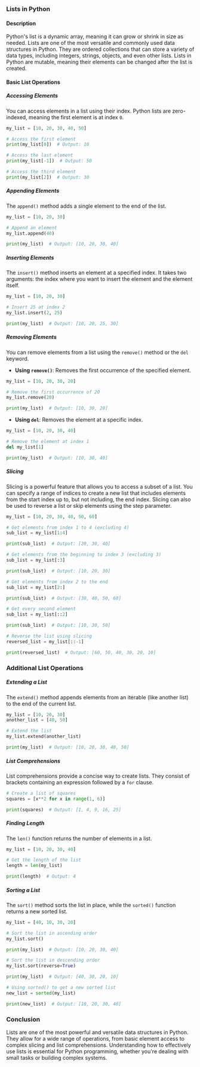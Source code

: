 ### **Lists in Python**

#### **Description**
Python's list is a dynamic array, meaning it can grow or shrink in size as needed. Lists are one of the most versatile and commonly used data structures in Python. They are ordered collections that can store a variety of data types, including integers, strings, objects, and even other lists. Lists in Python are mutable, meaning their elements can be changed after the list is created.

#### **Basic List Operations**

##### **Accessing Elements**
You can access elements in a list using their index. Python lists are zero-indexed, meaning the first element is at index `0`.

```python
my_list = [10, 20, 30, 40, 50]

# Access the first element
print(my_list[0])  # Output: 10

# Access the last element
print(my_list[-1])  # Output: 50

# Access the third element
print(my_list[2])  # Output: 30
```

##### **Appending Elements**
The `append()` method adds a single element to the end of the list.

```python
my_list = [10, 20, 30]

# Append an element
my_list.append(40)

print(my_list)  # Output: [10, 20, 30, 40]
```

##### **Inserting Elements**
The `insert()` method inserts an element at a specified index. It takes two arguments: the index where you want to insert the element and the element itself.

```python
my_list = [10, 20, 30]

# Insert 25 at index 2
my_list.insert(2, 25)

print(my_list)  # Output: [10, 20, 25, 30]
```

##### **Removing Elements**
You can remove elements from a list using the `remove()` method or the `del` keyword.

- **Using `remove()`**: Removes the first occurrence of the specified element.

```python
my_list = [10, 20, 30, 20]

# Remove the first occurrence of 20
my_list.remove(20)

print(my_list)  # Output: [10, 30, 20]
```

- **Using `del`**: Removes the element at a specific index.

```python
my_list = [10, 20, 30, 40]

# Remove the element at index 1
del my_list[1]

print(my_list)  # Output: [10, 30, 40]
```

##### **Slicing**
Slicing is a powerful feature that allows you to access a subset of a list. You can specify a range of indices to create a new list that includes elements from the start index up to, but not including, the end index. Slicing can also be used to reverse a list or skip elements using the step parameter.

```python
my_list = [10, 20, 30, 40, 50, 60]

# Get elements from index 1 to 4 (excluding 4)
sub_list = my_list[1:4]

print(sub_list)  # Output: [20, 30, 40]

# Get elements from the beginning to index 3 (excluding 3)
sub_list = my_list[:3]

print(sub_list)  # Output: [10, 20, 30]

# Get elements from index 2 to the end
sub_list = my_list[2:]

print(sub_list)  # Output: [30, 40, 50, 60]

# Get every second element
sub_list = my_list[::2]

print(sub_list)  # Output: [10, 30, 50]

# Reverse the list using slicing
reversed_list = my_list[::-1]

print(reversed_list)  # Output: [60, 50, 40, 30, 20, 10]
```

### **Additional List Operations**

##### **Extending a List**
The `extend()` method appends elements from an iterable (like another list) to the end of the current list.

```python
my_list = [10, 20, 30]
another_list = [40, 50]

# Extend the list
my_list.extend(another_list)

print(my_list)  # Output: [10, 20, 30, 40, 50]
```

##### **List Comprehensions**
List comprehensions provide a concise way to create lists. They consist of brackets containing an expression followed by a `for` clause.

```python
# Create a list of squares
squares = [x**2 for x in range(1, 6)]

print(squares)  # Output: [1, 4, 9, 16, 25]
```

##### **Finding Length**
The `len()` function returns the number of elements in a list.

```python
my_list = [10, 20, 30, 40]

# Get the length of the list
length = len(my_list)

print(length)  # Output: 4
```

##### **Sorting a List**
The `sort()` method sorts the list in place, while the `sorted()` function returns a new sorted list.

```python
my_list = [40, 10, 30, 20]

# Sort the list in ascending order
my_list.sort()

print(my_list)  # Output: [10, 20, 30, 40]

# Sort the list in descending order
my_list.sort(reverse=True)

print(my_list)  # Output: [40, 30, 20, 10]

# Using sorted() to get a new sorted list
new_list = sorted(my_list)

print(new_list)  # Output: [10, 20, 30, 40]
```

### **Conclusion**
Lists are one of the most powerful and versatile data structures in Python. They allow for a wide range of operations, from basic element access to complex slicing and list comprehensions. Understanding how to effectively use lists is essential for Python programming, whether you're dealing with small tasks or building complex systems.

